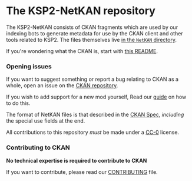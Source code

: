 # The KSP2-NetKAN repository

The KSP2-NetKAN consists of CKAN fragments which are used by our indexing bots to generate metadata for use by the CKAN client and other tools related to KSP2.
The files themselves live [in the `NetKAN` directory](https://github.com/KSP-CKAN/KSP2-NetKAN/tree/master/NetKAN).

If you're wondering what the CKAN is, start with [this README](https://github.com/KSP-CKAN/CKAN/blob/master/README.md).

### Opening issues

If you want to suggest something or report a bug relating to CKAN as a whole,
open an issue on the [CKAN repository](https://github.com/KSP-CKAN/CKAN/issues).

If you wish to add support for a new mod yourself,
Read our [guide](https://github.com/KSP-CKAN/CKAN/wiki/Adding-a-mod-to-the-CKAN) on how to do this.

The format of NetKAN files is that described in the [CKAN Spec](https://github.com/KSP-CKAN/CKAN/blob/master/Spec.md), *including* the special use fields at the end.

All contributions to this repository *must* be made under a [CC-0](https://creativecommons.org/publicdomain/zero/1.0/) license.

### Contributing to CKAN

**No technical expertise is required to contribute to CKAN**

If you want to contribute, please read our [CONTRIBUTING](https://github.com/KSP-CKAN/.github/blob/master/CONTRIBUTING.md) file.
